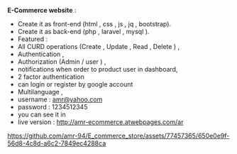 **E-Commerce website** :
- Create it as front-end (html , css , js , jq , bootstrap). 
- Create it as back-end (php , laravel , mysql ). 
- Featured :
- All CURD operations (Create , Update , Read , Delete ) ,
- Authentication , 
- Authorization (Admin / user ) ,
- notifications when order to product user in dashboard,
- 2 factor authentication 
- can login or register by google account 
- Multilanguage ,
- username : amr@yahoo.com
- password : 1234512345
- you can see it in 
- live version : http://amr-ecommerce.atwebpages.com/ar 

https://github.com/amr-94/E_commerce_store/assets/77457365/650e0e9f-56d8-4c8d-a6c2-7849ec4288ca

